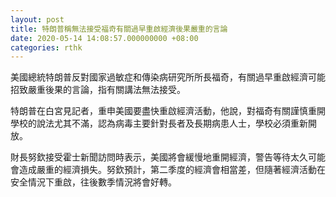 ```yaml
---
layout: post
title: 特朗普稱無法接受福奇有關過早重啟經濟後果嚴重的言論
date: 2020-05-14 14:08:57.000000000 +08:00
categories: rthk
---
```


美國總統特朗普反對國家過敏症和傳染病研究所所長福奇，有關過早重啟經濟可能招致嚴重後果的言論，指有關講法無法接受。

特朗普在白宮見記者，重申美國要盡快重啟經濟活動，他說，對福奇有關謹慎重開學校的說法尤其不滿，認為病毒主要針對長者及長期病患人士，學校必須重新開放。

財長努欽接受霍士新聞訪問時表示，美國將會緩慢地重開經濟，警告等待太久可能會造成嚴重的經濟損失。努欽預計，第二季度的經濟會相當差，但隨著經濟活動在安全情況下重啟，往後數季情況將會好轉。
